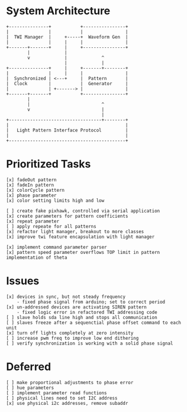 # System Architecture 

    +---------------+           +----------------+
    |               |           |                |
    |  TWI Manager  |     +-----+  Waveform Gen  |
    |               |     |     |                |
    +-------+-------+     |     +----------------+
            |             |                       
            v             |             ^         
                          |             |         
    +---------------+     |     +-------+--------+
    |               |     |     |                |
    |  Synchronized | <---+     |  Pattern       |
    |  Clock        |           |  Generator     |
    |               | +-------> |                |
    +-------+-------+           +----------------+
            |                                     
            |                           ^         
            v                           |         
                                        |         
    +-----------------------------------+--------+
    |                                            |
    |   Light Pattern Interface Protocol         |
    |                                            |
    +--------------------------------------------+



# Prioritized Tasks

    [x] fadeOut pattern
    [x] fadeIn pattern
    [x] colorCycle pattern
    [x] phase parameter
    [x] color setting limits high and low

    [ ] create fake pixhawk, controlled via serial application
    [x] create parameters for pattern coefficients
    [x] repeat parameter
    [ ] apply repeate for all patterns
    [x] refactor light manager, breakout to more classes
    [x] improve twi feature encapsulation with light manager

    [x] implement command parameter parser
    [x] pattern speed parameter overflows TOP limit in pattern implementation of theta

# Issues

    [x] devices in sync, but not steady frequency
        - fixed phase signal from arduino; set to correct period
    [x] un-addressed devices are activating SIREN pattern
        - fixed logic error in refactored TWI addressing code
    [ ] slave holds sda line high and stops all communication
    [ ] slaves freeze after a sequenctial phase offset command to each unit
    [x] turn off lights completely at zero intensity
    [ ] increase pwm freq to improve low end dithering
    [ ] verify synchronization is working with a solid phase signal

# Deferred

    [ ] make proportional adjustments to phase error
    [ ] hue parameters
    [ ] implement parameter read functions
    [ ] physical lines need to set I2C address
    [x] use physical i2c addresses, remove subaddr



